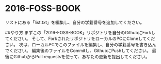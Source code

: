 # 2016-FOSS-BOOK
リストにある「list.txt」を編集し、自分の学籍番号を追加してください。

##やり方
まずこの「2016-FOSS-BOOK」リポジトリを自分のGithubにForkしてください。
そして、ForkされたリポジトリをローカルのPCにCloneしてください。
次は、ローカルPCでこのファイルを編集し、自分の学籍番号を書き込んでください。
編集後のファイルをCommitし、GithubにPushしてください。
最後にGithubからPull requestsを使って、あなたの更新を提出してください。

